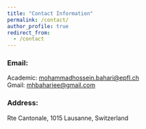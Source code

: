 ```yaml
---
title: "Contact Information"
permalink: /contact/
author_profile: true
redirect_from:
  - /contact
---
```


### Email:  
Academic: [mohammadhossein.bahari@epfl.ch](mailto:mohammadhossein.bahari@epfl.ch)  
Gmail: [mhbahariee@gmail.com](mailto:mhbahariee@gmail.com)

### Address:  
Rte Cantonale, 
1015 Lausanne,
Switzerland  
